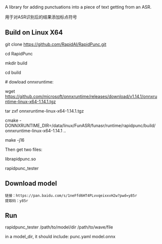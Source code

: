 A library for adding punctuations into a piece of text getting from an ASR.

用于对ASR识别后的结果添加标点符号
## Build on Linux X64

git clone  https://github.com/RapidAI/RapidPunc.git

cd RapidPunc

mkdir build

cd build

\# dowload onnxruntime:

wget https://github.com/microsoft/onnxruntime/releases/download/v1.14.1/onnxruntime-linux-x64-1.14.1.tgz



tar zxf  onnxruntime-linux-x64-1.14.1.tgz

 cmake -DONNXRUNTIME_DIR=/data/linux/FunASR/funasr/runtime/rapidpunc/build/onnxruntime-linux-x64-1.14.1 ..

make -j16



Then get two files: 

librapidpunc.so   

rapidpunc_tester



## Download model

```
链接：https://pan.baidu.com/s/1neFfd6HT4PLvvqeixxvH2w?pwd=y85r 
提取码：y85r
```

## Run

rapidpunc_tester /path/to/model/dir  /path/to/wave/file



in a model_dir, it should include: punc.yaml  model.onnx

